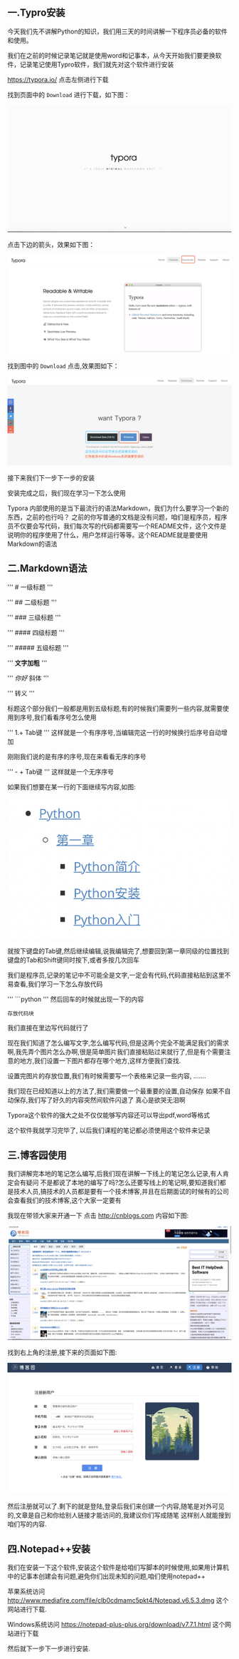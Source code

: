 ## 一.Typro安装

今天我们先不讲解Python的知识，我们用三天的时间讲解一下程序员必备的软件和使用。

我们在之前的时候记录笔记就是使用word和记事本，从今天开始我们要更换软件，记录笔记使用Typro软件，我们就先对这个软件进行安装

https://typora.io/ 点击左侧进行下载

找到页面中的 `Download` 进行下载，如下图：

![image-20190628102231901](assets/image-20190628102231901.png)

点击下边的箭头，效果如下图：

![image-20190628102330277](assets/image-20190628102330277.png)

找到图中的 `Download` 点击,效果图如下：

![image-20190628102713524](assets/image-20190628102713524.png)

接下来我们下一步下一步的安装

安装完成之后，我们现在学习一下怎么使用

Typora 内部使用的是当下最流行的语法Markdown，我们为什么要学习一个新的东西，之前的也行吗？ 之前的你写普通的文档是没有问题，咱们是程序员，程序员不仅要会写代码，我们每次写的代码都需要写一个README文件，这个文件是说明你的程序使用了什么，用户怎样运行等等。这个README就是要使用Markdown的语法

## 二.Markdown语法

''' # 一级标题 '''

''' ## 二级标题 '''

''' ### 三级标题 '''

''' #### 四级标题 '''

''' ##### 五级标题 '''

''' **文字加粗**  '''

''' *你好*  斜体 '''

''' 转义 \''' 

标题这个部分我们一般都是用到五级标题,有的时候我们需要列一些内容,就需要使用到序号,我们看看序号怎么使用

''' 1.+ Tab键 ''' 这样就是一个有序序号,当编辑完这一行的时候换行后序号自动增加

刚刚我们说的是有序的序号,现在来看看无序的序号

''' - + Tab键 ''' 这样就是一个无序序号

如果我们想要在某一行的下面继续写内容,如图:

![image-20190628104634412](assets/image-20190628104634412.png)

就按下键盘的Tab键,然后继续编辑,说我编辑完了,想要回到第一章同级的位置找到键盘的Tab和Shift键同时按下,或者多按几次回车

我们是程序员,记录的笔记中不可能全是文字,一定会有代码,代码直接粘贴到这里不易查看,我们学习一下怎么存放代码

''' ```python ''' 然后回车的时候就出现一下的内容

```python
存放代码块
```

我们直接在里边写代码就行了

现在我们知道了怎么编写文字,怎么编写代码,但是这两个完全不能满足我们的需求啊,我先弄个图片怎么办啊,很是简单图片我们直接粘贴过来就行了,但是有个需要注意的地方,我们设置一下图片都存在哪个地方,这样方便我们查找.

设置完图片的存放位置,我们有时候需要写一个表格来记录一些内容, …….

我们现在已经知道以上的方法了,我们需要做一个最重要的设置,自动保存 如果不自动保存,我们写了好久的内容突然间软件闪退了 真心是欲哭无泪啊

Typora这个软件的强大之处不仅仅能够写内容还可以导出pdf,word等格式

这个软件我就学习完毕了, 以后我们课程的笔记都必须使用这个软件来记录

## 三.博客园使用

我们讲解完本地的笔记怎么编写,后我们现在讲解一下线上的笔记怎么记录,有人肯定会有疑问 不是都说了本地的编写了吗?怎么还要写线上的笔记啊,要知道我们都是技术人员,搞技术的人员都是要有一个技术博客,并且在后期面试的时候有的公司会查看我们的技术博客,这个大家一定要有

我现在带领大家来开通一下 点击 http://cnblogs.com 内容如下图:

![image-20190628114857784](assets/image-20190628114857784.png)

找到右上角的注册,接下来的页面如下图:

![image-20190628120258813](assets/image-20190628120258813.png)

然后注册就可以了.剩下的就是登陆,登录后我们来创建一个内容,随笔是对外可见的,文章是自己和你给别人链接才能访问的,我建议你们写成随笔 这样别人就能搜到咱们写的内容.

## 四.Notepad++安装

我们在安装一下这个软件,安装这个软件是给咱们写脚本的时候使用,如果用计算机中的记事本创建会有问题,避免你们出现未知的问题,咱们使用notepad++

苹果系统访问 http://www.mediafire.com/file/clb0cdmamc5pkt4/Notepad.v6.5.3.dmg 这个网站进行下载.

Windows系统访问 https://notepad-plus-plus.org/download/v7.7.1.html 这个网站进行下载

然后就下一步下一步进行安装.


